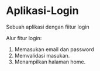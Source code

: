 # Aplikasi-Login
Sebuah aplikasi dengan fiitur login

Alur fitur login:
1. Memasukan email dan password
2. Memvalidasi masukan.
3. Menampilkan halaman home.
